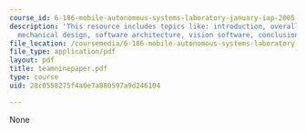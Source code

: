 ```yaml
---
course_id: 6-186-mobile-autonomous-systems-laboratory-january-iap-2005
description: 'This resource includes topics like: introduction, overall startegy,
  mechanical design, software architecture, vision software, conclusion, and suggestion.'
file_location: /coursemedia/6-186-mobile-autonomous-systems-laboratory-january-iap-2005/28c0558275f4a0e7a880597a9d246104_teamninepaper.pdf
file_type: application/pdf
layout: pdf
title: teamninepaper.pdf
type: course
uid: 28c0558275f4a0e7a880597a9d246104

---
```

None